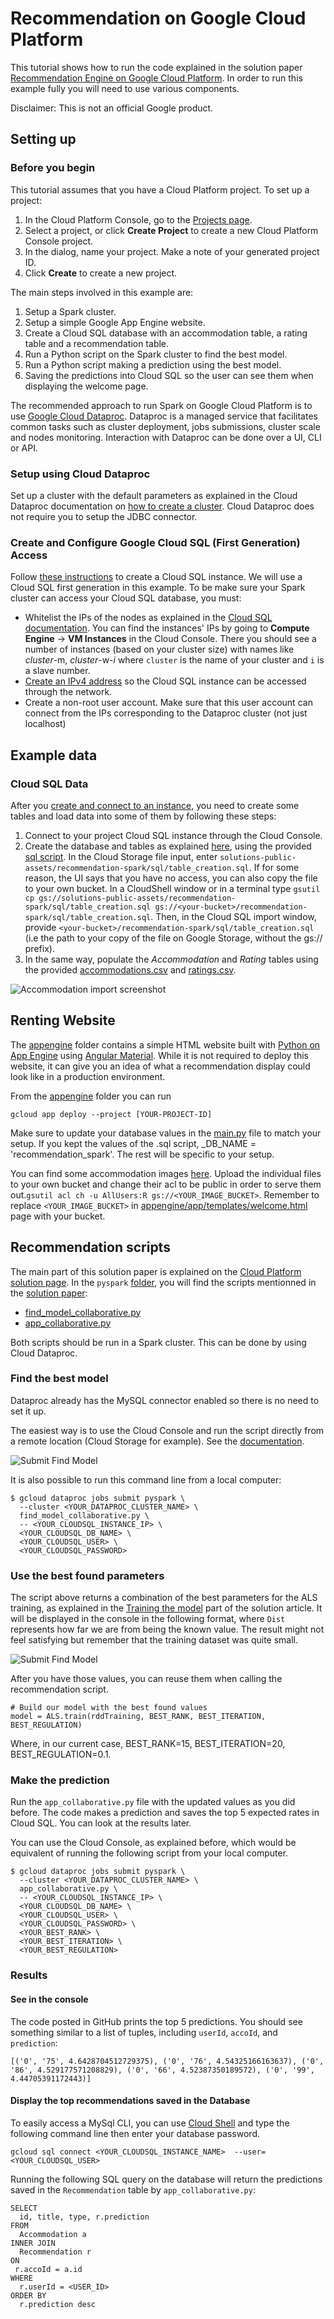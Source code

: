 # Recommendation on Google Cloud Platform

This tutorial shows how to run the code explained in the solution paper [Recommendation Engine on Google Cloud Platform](https://cloud.google.com/solutions/recommendations-using-machine-learning-on-compute-engine). In order to run this example fully you will need to use various components.

Disclaimer: This is not an official Google product.

## Setting up

### Before you begin

This tutorial assumes that you have a Cloud Platform project. To set up a project:

1. In the Cloud Platform Console, go to the [Projects page](https://console.cloud.google.com/project).
1. Select a project, or click **Create Project** to create a new Cloud Platform Console project.
1. In the dialog, name your project. Make a note of your generated project ID.
1. Click **Create** to create a new project.

The main steps involved in this example are:

1. Setup a Spark cluster.
2. Setup a simple Google App Engine website.
3. Create a Cloud SQL database with an accommodation table, a rating table and a recommendation table.
4. Run a Python script on the Spark cluster to find the best model.
5. Run a Python script making a prediction using the best model.
6. Saving the predictions into Cloud SQL so the user can see them when displaying the welcome page.

The recommended approach to run Spark on Google Cloud Platform is to use [Google Cloud Dataproc](https://cloud.google.com/dataproc). Dataproc is a managed service that facilitates common tasks such as cluster deployment, jobs submissions, cluster scale and nodes monitoring. Interaction with Dataproc can be done over a UI, CLI or API.

### Setup using Cloud Dataproc

Set up a cluster with the default parameters as explained in the Cloud Dataproc documentation on [how to create a cluster](https://cloud.google.com/dataproc/create-cluster).
Cloud Dataproc does not require you to setup the JDBC connector.

### Create and Configure Google Cloud SQL (First Generation) Access

Follow [these instructions](https://cloud.google.com/sql/docs/getting-started?hl=en#create) to create a Cloud SQL instance. We will use a Cloud SQL first generation in this example.
To be make sure your Spark cluster can access your Cloud SQL database, you must:

* Whitelist the IPs of the nodes as explained in the [Cloud SQL documentation](https://cloud.google.com/sql/docs/external#appaccessIP). You can find the instances' IPs by going to **Compute Engine** -> **VM Instances** in the Cloud Console. There you should see a number of instances (based on your cluster size) with names like *cluster*-m, *cluster*-w-*i* where `cluster` is the name of your cluster and `i` is a slave number.
* [Create an IPv4 address](https://cloud.google.com/sql/docs/access-control#appaccess) so the Cloud SQL instance can be accessed through the network.
* Create a non-root user account. Make sure that this user account can connect from the IPs corresponding to the Dataproc cluster (not just localhost)

## Example data
### Cloud SQL Data

After you [create and connect to an instance](https://cloud.google.com/sql/docs/getting-started), you need to create some tables and load data into some of them by following these steps:

1. Connect to your project Cloud SQL instance through the Cloud Console.
2. Create the database and tables as explained [here](https://cloud.google.com/sql/docs/import-export?hl=en#import-database), using the provided [sql script](https://storage.googleapis.com/solutions-public-assets/recommendation-spark/sql/table_creation.sql). In the Cloud Storage file input, enter `solutions-public-assets/recommendation-spark/sql/table_creation.sql`. If for some reason, the UI says that you have no access, you can also copy the file to your own bucket. In a CloudShell window or in a terminal type `gsutil cp gs://solutions-public-assets/recommendation-spark/sql/table_creation.sql gs://<your-bucket>/recommendation-spark/sql/table_creation.sql`.  Then, in the Cloud SQL import window, provide `<your-bucket>/recommendation-spark/sql/table_creation.sql` (i.e the path to your copy of the file on Google Storage, without the gs:// prefix).
3. In the same way, populate the *Accommodation* and *Rating* tables using the provided [accommodations.csv](https://storage.googleapis.com/solutions-public-assets/recommendation-spark/sql/accommodations.csv) and [ratings.csv](https://storage.googleapis.com/solutions-public-assets/recommendation-spark/sql/ratings.csv).

![Accommodation import screenshot](https://storage.googleapis.com/solutions-public-assets/recommendation-spark/imgs/accommodation_import_screenshot.png)

## Renting Website

The [appengine](appengine) folder contains a simple HTML website built with [Python on App Engine](https://cloud.google.com/appengine/docs/python/) using [Angular Material](https://material.angularjs.org). While it is not required to deploy this website, it can give you an idea of what a recommendation display could look like in a production environment.

From the [appengine](/appengine) folder you can run

```
gcloud app deploy --project [YOUR-PROJECT-ID]
```

Make sure to update your database values in the [main.py](appengine/main.py) file to match your setup. If you kept the values of the .sql script, _DB_NAME = 'recommendation_spark'. The rest will be specific to your setup.

You can find some accommodation images [here](https://storage.googleapis.com/solutions-public-assets/recommendation-spark/imgs/images.zip). Upload the individual files to your own bucket and change their acl to be public in order to serve them out.`gsutil acl ch -u AllUsers:R gs://<YOUR_IMAGE_BUCKET>`. Remember to replace `<YOUR_IMAGE_BUCKET>` in [appengine/app/templates/welcome.html](appengine/app/templates/welcome.html) page with your bucket.


## Recommendation scripts

The main part of this solution paper is explained on the [Cloud Platform solution page](https://cloud.google.com/solutions/recommendations-using-machine-learning-on-compute-engine). In the `pyspark` [folder](pyspark), you will find the scripts mentionned in the [solution paper](https://cloud.com/solutions/recommendations-using-machine-learning-on-compute-engine):

* [find_model_collaborative.py](pyspark/find_model_collaborative.py)
* [app_collaborative.py](pyspark/app_collaborative.py)

Both scripts should be run in a Spark cluster. This can be done by using Cloud Dataproc.

### Find the best model
Dataproc already has the MySQL connector enabled so there is no need to set it up.

The easiest way is to use the Cloud Console and run the script directly from a remote location (Cloud Storage for example). See the [documentation](https://cloud.google.com/dataproc/submit-job#using_the_console_name).

![Submit Find Model](https://storage.googleapis.com/solutions-public-assets/recommendation-spark/imgs/job_submit.png)

It is also possible to run this command line from a local computer:

```
$ gcloud dataproc jobs submit pyspark \
  --cluster <YOUR_DATAPROC_CLUSTER_NAME> \
  find_model_collaborative.py \
  -- <YOUR_CLOUDSQL_INSTANCE_IP> \
  <YOUR_CLOUDSQL_DB_NAME> \
  <YOUR_CLOUDSQL_USER> \
  <YOUR_CLOUDSQL_PASSWORD>
```

### Use the best found parameters

The script above returns a combination of the best parameters for the ALS training, as explained in the [Training the model](https://cloud.google.com/solutions/recommendations-using-machine-learning-on-compute-engine#Training-the-models) part of the solution article. It will be displayed in the console in the following format, where `Dist` represents how far we are from being the known value. The result might not feel satisfying but remember that the training dataset was quite small.

![Submit Find Model](https://storage.googleapis.com/solutions-public-assets/recommendation-spark/imgs/result_find_model.png)

After you have those values, you can reuse them when calling the recommendation script.

```
# Build our model with the best found values
model = ALS.train(rddTraining, BEST_RANK, BEST_ITERATION, BEST_REGULATION)
```
Where, in our current case, BEST_RANK=15,  BEST_ITERATION=20,  BEST_REGULATION=0.1.

### Make the prediction

Run the `app_collaborative.py` file with the updated values as you did before. The code  makes a prediction and saves the top 5 expected rates in Cloud SQL. You can look at the results later.

You can use the Cloud Console, as explained before, which would be equivalent of running the following script from your local computer.

```
$ gcloud dataproc jobs submit pyspark \
  --cluster <YOUR_DATAPROC_CLUSTER_NAME> \
  app_collaborative.py \
  -- <YOUR_CLOUDSQL_INSTANCE_IP> \
  <YOUR_CLOUDSQL_DB_NAME> \
  <YOUR_CLOUDSQL_USER> \
  <YOUR_CLOUDSQL_PASSWORD> \
  <YOUR_BEST_RANK> \
  <YOUR_BEST_ITERATION> \
  <YOUR_BEST_REGULATION>
```

### Results
#### See in the console

The code posted in GitHub prints the top 5 predictions. You should see something similar to a list of tuples, including `userId`, `accoId`, and `prediction`:

```
[('0', '75', 4.6428704512729375), ('0', '76', 4.54325166163637), ('0', '86', 4.529177571208829), ('0', '66', 4.52387350189572), ('0', '99', 4.44705391172443)]
```  
#### Display the top recommendations saved in the Database

To easily access a MySql CLI, you can use [Cloud Shell](https://cloud.google.com/shell/docs/quickstart) and type the following command line then enter your database password.

```
gcloud sql connect <YOUR_CLOUDSQL_INSTANCE_NAME>  --user=<YOUR_CLOUDSQL_USER>
```

Running the following SQL query on the database will return the predictions saved in the `Recommendation` table by `app_collaborative.py`:

```
SELECT
  id, title, type, r.prediction
FROM
  Accommodation a
INNER JOIN
  Recommendation r
ON
 r.accoId = a.id
WHERE
  r.userId = <USER_ID>
ORDER BY
  r.prediction desc
```

